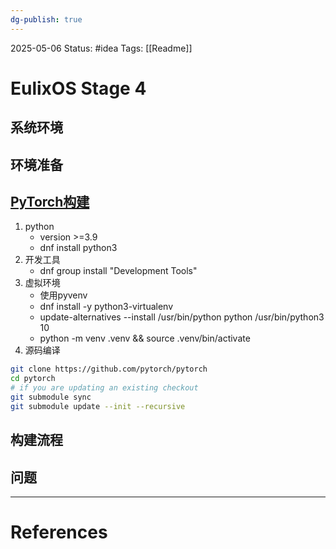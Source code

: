 ```yaml
---
dg-publish: true
---
```

2025-05-06
Status: #idea
Tags: [[Readme]]

# EulixOS Stage 4
## 系统环境
## 环境准备

## [PyTorch构建](https://github.com/pytorch/pytorch#from-source)
1. python
	- version >=3.9
	- dnf install python3
2. 开发工具
	- dnf group install "Development Tools"
3. 虚拟环境
	- 使用pyvenv
	- dnf install -y python3-virtualenv
	- update-alternatives --install /usr/bin/python python /usr/bin/python3 10
	- python -m venv .venv && source .venv/bin/activate
4. 源码编译
```bash
git clone https://github.com/pytorch/pytorch
cd pytorch
# if you are updating an existing checkout
git submodule sync
git submodule update --init --recursive
```
## 构建流程
## 问题



___
# References